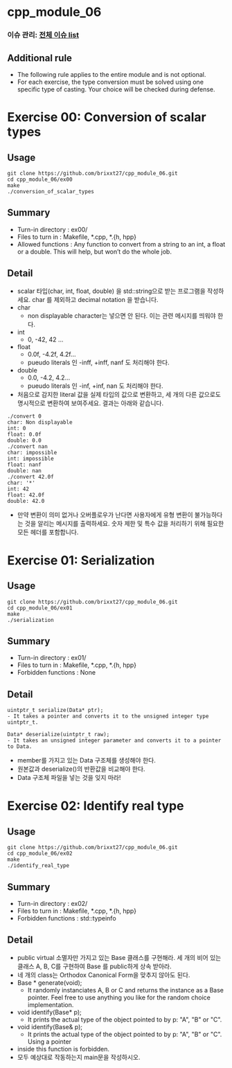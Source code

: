 # cpp_module_06
### 이슈 관리: [전체 이슈 list](https://github.com/brixxt27/cpp_module_06/issues/1)

## Additional rule
- The following rule applies to the entire module and is not optional.
- For each exercise, the type conversion must be solved using one specific type of casting. Your choice will be checked during defense.

# Exercise 00: Conversion of scalar types
## Usage
```
git clone https://github.com/brixxt27/cpp_module_06.git
cd cpp_module_06/ex00
make
./conversion_of_scalar_types
```
## Summary
- Turn-in directory : ex00/
- Files to turn in : Makefile, *.cpp, *.{h, hpp}
- Allowed functions : Any function to convert from a string to an int, a float or a double. This will help, but won’t do the whole job.
## Detail
- scalar 타입(char, int, float, double) 을 std::string으로 받는 프로그램을 작성하세요. char 를 제외하고 decimal notation 을 받습니다.
- char
	- non displayable character는 넣으면 안 된다. 이는 관련 메시지를 띄워야 한다.
- int
	- 0, -42, 42 ...
- float
	- 0.0f, -4.2f, 4.2f...
	- pueudo literals 인 -inff, +inff, nanf 도 처리해야 한다.
- double
	- 0.0, -4.2, 4.2...
	- pueudo literals 인 -inf, +inf, nan 도 처리해야 한다. 
- 처음으로 감지한 literal 값을 실제 타입의 값으로 변환하고, 세 개의 다른 값으로도 명시적으로 변환하여 보여주세요. 결과는 아래와 같습니다.
```
./convert 0
char: Non displayable
int: 0
float: 0.0f
double: 0.0
./convert nan
char: impossible
int: impossible
float: nanf
double: nan
./convert 42.0f
char: '*'
int: 42
float: 42.0f
double: 42.0
```
- 만약 변환이 의미 없거나 오버플로우가 난다면 사용자에게 유형 변환이 불가능하다는 것을 알리는 메시지를 출력하세요. 숫자 제한 및 특수 값을 처리하기 위해 필요한 모든 헤더를 포함합니다.
<bt> </bt>

# Exercise 01: Serialization 
## Usage
```
git clone https://github.com/brixxt27/cpp_module_06.git
cd cpp_module_06/ex01
make
./serialization
```
## Summary
- Turn-in directory : ex01/
- Files to turn in : Makefile, *.cpp, *.{h, hpp}
- Forbidden functions : None
## Detail
```
uintptr_t serialize(Data* ptr);
- It takes a pointer and converts it to the unsigned integer type uintptr_t.

Data* deserialize(uintptr_t raw);
- It takes an unsigned integer parameter and converts it to a pointer to Data.
```
- member를 가지고 있는 Data 구조체를 생성해야 한다.
- 원본값과 deserialize()의 반환값을 비교해야 한다.
- Data 구조체 파일을 넣는 것을 잊지 마라!
<bt> </bt>

# Exercise 02: Identify real type 
## Usage
```
git clone https://github.com/brixxt27/cpp_module_06.git
cd cpp_module_06/ex02
make
./identify_real_type
```
## Summary
- Turn-in directory : ex02/
- Files to turn in : Makefile, *.cpp, *.{h, hpp}
- Forbidden functions : std::typeinfo
## Detail
- public virtual 소멸자만 가지고 있는 Base 클래스를 구현해라. 세 개의 비어 있는 클래스 A, B, C를 구현하여 Base 를 public하게 상속 받아라.
- 네 개의 class는 Orthodox Canonical Form을 맞추지 않아도 된다.
- Base * generate(void);
	- It randomly instanciates A, B or C and returns the instance as a Base pointer. Feel free to use anything you like for the random choice implementation.
- void identify(Base* p);
	- It prints the actual type of the object pointed to by p: "A", "B" or "C".
- void identify(Base& p);
	- It prints the actual type of the object pointed to by p: "A", "B" or "C". Using a pointer
- inside this function is forbidden.
- 모두 예상대로 작동하는지 main문을 작성하시오.
<bt> </bt>
